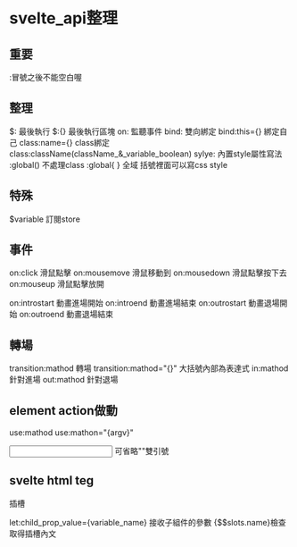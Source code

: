 # svelte_api整理

## 重要
:冒號之後不能空白喔

## 整理
$:     最後執行
$:{}   最後執行區塊
on:    監聽事件
bind:  雙向綁定
bind:this={}  綁定自己
class:name={}   class綁定
class:className(className_&_variable_boolean)
sylye: 內置style屬性寫法
:global() 不處理class
:global{ } 全域  括號裡面可以寫css style

## 特殊
$variable 訂閱store


## 事件
on:click      滑鼠點擊
on:mousemove  滑鼠移動到
on:mousedown  滑鼠點擊按下去
on:mouseup    滑鼠點擊放開

on:introstart  動畫進場開始
on:introend    動畫進場結束
on:outrostart  動畫退場開始
on:outroend    動畫退場結束

## 轉場
transition:mathod         轉場
transition:mathod="{}"   大括號內部為表達式
in:mathod    針對進場
out:mathod   針對退場

## element action做動
use:mathod
use:mathon="{argv}"

<input on:keydown={handleKeydown}> 可省略""雙引號

## svelte html teg
<slot name="address">  插槽

let:child_prop_value={variable_name}  接收子組件的參數
{$$slots.name}檢查取得插槽內文